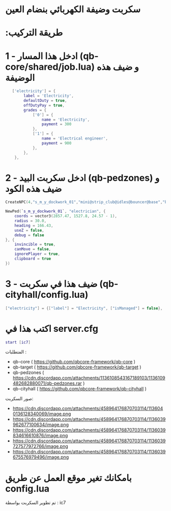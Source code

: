 

# سكربت وضيفة الكهربائي بنضام العين


# :طريقة التركيب


# 1 -  ادخل هذا المسار (qb-core/shared/job.lua) و ضيف هذه الوضيفة
```lua
   ['electricity'] = {
		label = 'Electricity',
		defaultDuty = true,
		offDutyPay = true,
		grades = {
            ['0'] = {
                name = 'Electricity',
                payment = 300
            },
            ['1'] = {
                name = 'Electrical engineer',
                payment = 900
            },
        },
	},
```

# 2 - ادخل سكربت البيد (qb-pedzones) و ضيف هذه الكود
```lua
CreateNPC(4,"s_m_y_dockwork_01","mini@strip_club@idles@bouncer@base","base",{x = 2854.71, y = 1501.96, z = 23.72, h = 71.43},"") 

NewPed(`s_m_y_dockwork_01`, "electrician", {
    coords = vector3(2857.47, 1527.8, 24.57 - 1),
    radius = 30.0,
    heading = 166.43,
    useZ = false,
    debug = false
}, {
    invincible = true,
    canMove = false,
    ignorePlayer = true,
    clipboard = true
})

```

# 3 - ضيف هذا في سكربت (qb-cityhall/config.lua)

```lua
["electricity"] = {["label"] = "Electricity", ["isManaged"] = false},
```

# اكتب هذا في server.cfg
```lua
start [ic7]
```


المتطلبات :
 - qb-core ( https://github.com/qbcore-framework/qb-core )
 - qb-target ( https://github.com/qbcore-framework/qb-target )
 - qb-pedzones ( https://cdn.discordapp.com/attachments/1136108543167189103/1136109482682880071/qb-pedzones.rar )
 - qb-cityhall ( https://github.com/qbcore-framework/qb-cityhall )


صور السكربت:
- https://cdn.discordapp.com/attachments/458964176870703114/1136040136128340069/image.png
- https://cdn.discordapp.com/attachments/458964176870703114/1136039962677100634/image.png
- https://cdn.discordapp.com/attachments/458964176870703114/1136039834616610876/image.png
- https://cdn.discordapp.com/attachments/458964176870703114/1136039727577972766/image.png
- https://cdn.discordapp.com/attachments/458964176870703114/1136039675576979496/image.png


# بامكانك تغير موقع العمل عن طريق config.lua


تم تطوير السكربت بواسطة : ic7
